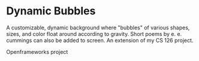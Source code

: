 #  Dynamic Bubbles

A customizable, dynamic background where "bubbles" of various shapes, sizes, and color float around according to gravity. Short poems by e. e. cummings can also be added to screen. An extension of my CS 126 project.

Openframeworks project

